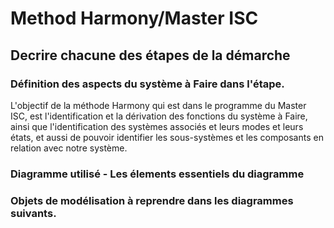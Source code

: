 # Method Harmony/Master ISC

## Decrire chacune des étapes de la démarche
### Définition des aspects du système à Faire dans l'étape.

L'objectif de la méthode Harmony qui est dans le programme du Master ISC, est l'identification et la dérivation des fonctions du système à Faire, ainsi que l'identification des systèmes associés et leurs modes et leurs états, et aussi de pouvoir identifier les sous-systèmes et les composants en relation avec notre système.

### Diagramme utilisé - Les élements essentiels du diagramme
### Objets de modélisation à reprendre dans les diagrammes suivants.

